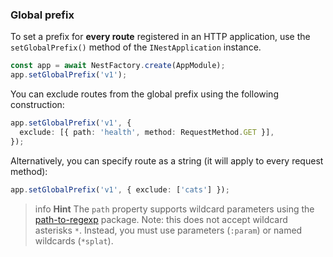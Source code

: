 ### Global prefix

To set a prefix for **every route** registered in an HTTP application, use the `setGlobalPrefix()` method of the `INestApplication` instance.

```typescript
const app = await NestFactory.create(AppModule);
app.setGlobalPrefix('v1');
```

You can exclude routes from the global prefix using the following construction:

```typescript
app.setGlobalPrefix('v1', {
  exclude: [{ path: 'health', method: RequestMethod.GET }],
});
```

Alternatively, you can specify route as a string (it will apply to every request method):

```typescript
app.setGlobalPrefix('v1', { exclude: ['cats'] });
```

> info **Hint** The `path` property supports wildcard parameters using the [path-to-regexp](https://github.com/pillarjs/path-to-regexp#parameters) package. Note: this does not accept wildcard asterisks `*`. Instead, you must use parameters (`:param`) or named wildcards (`*splat`).
